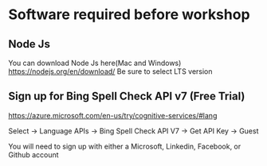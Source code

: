 # Software required before workshop

## Node Js
You can download Node Js here(Mac and Windows)
https://nodejs.org/en/download/
Be sure to select LTS version

## Sign up for Bing Spell Check API v7 (Free Trial)
https://azure.microsoft.com/en-us/try/cognitive-services/#lang

Select -> Language APIs -> Bing Spell Check API V7 -> Get API Key -> Guest

You will need to sign up with either a Microsoft, Linkedin, Facebook, or Github account
